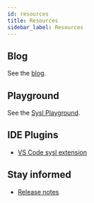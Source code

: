 ```yaml
---
id: resources
title: Resources
sidebar_label: Resources
---
```


## Blog

See the [blog](../blog).

## Playground

See the [Sysl Playground](https://anz-bank.github.io/sysl-playground/).

## IDE Plugins

- [VS Code sysl extension](https://github.com/anz-bank/vscode-sysl)

## Stay informed

- [Release notes](https://github.com/anz-bank/sysl/releases)
